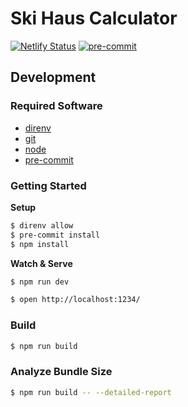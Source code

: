 # Ski Haus Calculator

[![Netlify Status](https://api.netlify.com/api/v1/badges/6effc2a6-a64a-4fc8-a41c-b11e96239476/deploy-status)](https://app.netlify.com/sites/ski-haus-calculator/deploys)
[![pre-commit](https://github.com/jteppinette/ski-haus-calculator/actions/workflows/pre-commit.yml/badge.svg?branch=main)](https://github.com/jteppinette/ski-haus-calculator/actions/workflows/pre-commit.yml)

## Development

### Required Software

- [direnv](https://direnv.net)
- [git](https://git-scm.com/)
- [node](https://nodejs.org/en/download/)
- [pre-commit](https://pre-commit.com/#install)

### Getting Started

**Setup**

```sh
$ direnv allow
$ pre-commit install
$ npm install
```

**Watch & Serve**

```sh
$ npm run dev
```

```sh
$ open http://localhost:1234/
```

### Build

```sh
$ npm run build
```

### Analyze Bundle Size

```sh
$ npm run build -- --detailed-report
```
